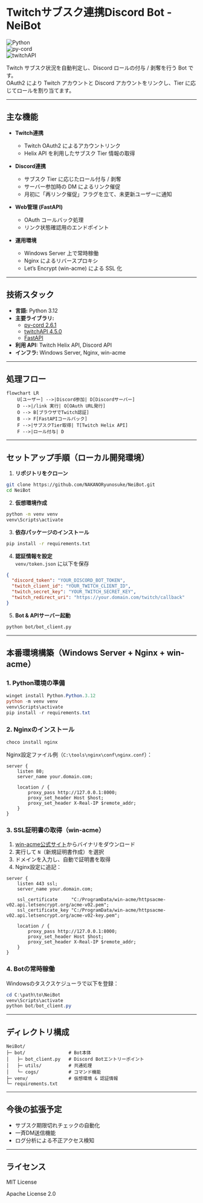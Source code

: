# Twitchサブスク連携Discord Bot - NeiBot

![Python](https://img.shields.io/badge/Python-3.12-blue)  
![py-cord](https://img.shields.io/badge/py--cord-2.6.1-green)  
![twitchAPI](https://img.shields.io/badge/twitchAPI-4.5.0-purple)  

Twitch サブスク状況を自動判定し、Discord ロールの付与 / 剥奪を行う Bot です。  
OAuth2 により Twitch アカウントと Discord アカウントをリンクし、Tier に応じてロールを割り当てます。  

---

## 主な機能

- **Twitch連携**
  - Twitch OAuth2 によるアカウントリンク  
  - Helix API を利用したサブスク Tier 情報の取得  

- **Discord連携**
  - サブスク Tier に応じたロール付与 / 剥奪  
  - サーバー参加時の DM によるリンク催促  
  - 月初に「再リンク催促」フラグを立て、未更新ユーザーに通知  

- **Web管理 (FastAPI)**
  - OAuth コールバック処理  
  - リンク状態確認用のエンドポイント  

- **運用環境**
  - Windows Server 上で常時稼働  
  - Nginx によるリバースプロキシ  
  - Let’s Encrypt (win-acme) による SSL 化  

---

## 技術スタック

- **言語:** Python 3.12  
- **主要ライブラリ:**  
  - [py-cord 2.6.1](https://github.com/Pycord-Development/pycord)  
  - [twitchAPI 4.5.0](https://github.com/Teekeks/pyTwitchAPI)  
  - [FastAPI](https://fastapi.tiangolo.com/)  
- **利用 API:** Twitch Helix API, Discord API  
- **インフラ:** Windows Server, Nginx, win-acme  

---

## 処理フロー

```mermaid
flowchart LR
    U[ユーザー] -->|Discord参加| D[Discordサーバー]
    D -->|/link 実行| O[OAuth URL発行]
    O --> B[ブラウザでTwitch認証]
    B --> F[FastAPIコールバック]
    F -->|サブスクTier取得| T[Twitch Helix API]
    F -->|ロール付与| D
```

---

## セットアップ手順（ローカル開発環境）

1. **リポジトリをクローン**
```bash
git clone https://github.com/NAKANORyunosuke/NeiBot.git
cd NeiBot
```

2. **仮想環境作成**
```bash
python -m venv venv
venv\Scripts\activate
```

3. **依存パッケージのインストール**
```bash
pip install -r requirements.txt
```

4. **認証情報を設定**  
   `venv/token.json` に以下を保存
```json
{
  "discord_token": "YOUR_DISCORD_BOT_TOKEN",
  "twitch_client_id": "YOUR_TWITCH_CLIENT_ID",
  "twitch_secret_key": "YOUR_TWITCH_SECRET_KEY",
  "twitch_redirect_uri": "https://your.domain.com/twitch/callback"
}
```

5. **Bot & APIサーバー起動**
```bash
python bot/bot_client.py
```

---

## 本番環境構築（Windows Server + Nginx + win-acme）

### 1. Python環境の準備
```powershell
winget install Python.Python.3.12
python -m venv venv
venv\Scripts\activate
pip install -r requirements.txt
```

### 2. Nginxのインストール
```powershell
choco install nginx
```
Nginx設定ファイル例（`C:\tools\nginx\conf\nginx.conf`）：
```nginx
server {
    listen 80;
    server_name your.domain.com;

    location / {
        proxy_pass http://127.0.0.1:8000;
        proxy_set_header Host $host;
        proxy_set_header X-Real-IP $remote_addr;
    }
}
```

### 3. SSL証明書の取得（win-acme）
1. [win-acme公式サイト](https://www.win-acme.com/)からバイナリをダウンロード  
2. 実行して `N`（新規証明書作成）を選択  
3. ドメインを入力し、自動で証明書を取得  
4. Nginx設定に追記：
```nginx
server {
    listen 443 ssl;
    server_name your.domain.com;

    ssl_certificate     "C:/ProgramData/win-acme/httpsacme-v02.api.letsencrypt.org/acme-v02.pem";
    ssl_certificate_key "C:/ProgramData/win-acme/httpsacme-v02.api.letsencrypt.org/acme-v02-key.pem";

    location / {
        proxy_pass http://127.0.0.1:8000;
        proxy_set_header Host $host;
        proxy_set_header X-Real-IP $remote_addr;
    }
}
```

### 4. Botの常時稼働
Windowsのタスクスケジューラで以下を登録：
```powershell
cd C:\path\to\NeiBot
venv\Scripts\activate
python bot/bot_client.py
```

---

## ディレクトリ構成

```
NeiBot/
├─ bot/                # Bot本体
│   ├─ bot_client.py   # Discord Botエントリーポイント
│   ├─ utils/          # 共通処理
│   └─ cogs/           # コマンド機能
├─ venv/               # 仮想環境 & 認証情報
└─ requirements.txt
```

---

## 今後の拡張予定
- サブスク期限切れチェックの自動化  
- 一斉DM送信機能  
- ログ分析による不正アクセス検知  

---

## ライセンス
MIT License  

Apache License 2.0